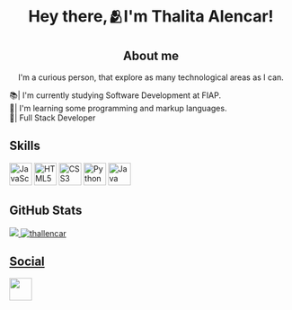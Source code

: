 <h1 align = "center">Hey there,🫂I'm Thalita Alencar!</h1>
<div>
  <h2 align = "center"> About me </h2>
<p align = "center">I'm a curious person, that explore as many technological areas as I can.<p align = "justified">📚| I'm currently studying Software Development at FIAP.<br>🌱| I'm learning some programming and markup languages.<br>📌| Full Stack Developer
</div>
<div>
  <h2 align = "justified">Skills</h2>
<p align="left">
<a href="https://developer.mozilla.org/en-US/docs/Web/JavaScript" target="_blank" rel="noreferrer"><img src="https://raw.githubusercontent.com/danielcranney/readme-generator/main/public/icons/skills/javascript-colored.svg" width="40" height="40" alt="JavaScript" /></a>
<a href="https://developer.mozilla.org/en-US/docs/Glossary/HTML5" target="_blank" rel="noreferrer"><img src="https://raw.githubusercontent.com/danielcranney/readme-generator/main/public/icons/skills/html5-colored.svg" width="40" height="40" alt="HTML5" /></a>
<a href="https://www.w3.org/TR/CSS/#css" target="_blank" rel="noreferrer"><img src="https://raw.githubusercontent.com/danielcranney/readme-generator/main/public/icons/skills/css3-colored.svg" width="40" height="40" alt="CSS3" /></a>
<a href="https://www.python.org/" target="_blank" rel="noreferrer"><img src="https://raw.githubusercontent.com/danielcranney/readme-generator/main/public/icons/skills/python-colored.svg" width="40" height="40" alt="Python" /></a>
<a href="https://www.oracle.com/java/" target="_blank" rel="noreferrer"><img src="https://raw.githubusercontent.com/danielcranney/readme-generator/main/public/icons/skills/java-colored.svg" width="40" height="40" alt="Java" /></a>
</p>
</div>
<div>
  <h2 align = "justified">GitHub Stats</h2>
<a href = "http://www.github.com/thallencar"><img src ="https://github-readme-stats.vercel.app/api?username=thallencar&theme=react&show_icons=true&hide_border=true&count_private=true)"> <img src="https://github-readme-stats.vercel.app/api/top-langs?username=thallencar&show_icons=true&theme=dark&title_color=57bdda&text_color=ffffff&bg_color=20232a&hide_border=true&locale=en&layout=compact" alt="thallencar" /></p>
</div>
<div>
  <h2 align = "justified">Social</h2>
  <a href="https://www.linkedin.com/in/thalita-de-alencar" target="_blank" rel="noreferrer"><img src="https://raw.githubusercontent.com/danielcranney/readme-generator/main/public/icons/socials/linkedin.svg" width="40" height="40" /></a></p>
</div>

